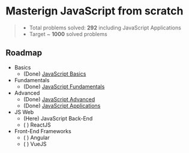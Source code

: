 # Masterign JavaScript from scratch

> -   Total problems solved: **292** including JavaScript Applications
> -   Target ~ **1000** solved problems

## Roadmap

-   Basics
    -   (Done) [JavaScript Basics](https://github.com/IvanVarbanov/SoftUni/tree/master/JavaScript/01.JavaScript-Basics)
-   Fundamentals
    -   (Done) [JavaScript Fundamentals](https://github.com/IvanVarbanov/SoftUni/tree/master/JavaScript/02.JavaScript-Fundamentals)
-   Advanced
    -   (Done) [JavaScript Advanced](https://github.com/IvanVarbanov/SoftUni/tree/master/JavaScript/03.JavaScript-Advanced)
    -   (Done) [JavaScript Applications](https://github.com/IvanVarbanov/SoftUni/tree/master/JavaScript/04.JavaScript-Applications)
-   JS Web
    -   (Here) JavaScript Back-End
    -   ( ) ReactJS
-   Front-End Frameworks
    -   ( ) Angular
    -   ( ) VueJS
